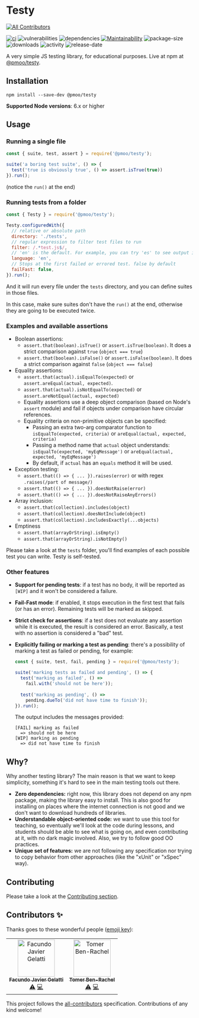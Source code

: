 # Testy
[![All Contributors](https://img.shields.io/badge/all_contributors-2-orange.svg?style=flat-square)](#contributors)

[![ci](https://img.shields.io/travis/ngarbezza/testy.svg)](https://travis-ci.org/ngarbezza/testy)
![vulnerabilities](https://img.shields.io/snyk/vulnerabilities/npm/@pmoo/testy.svg)
![dependencies](https://img.shields.io/david/ngarbezza/testy.svg)
[![Maintainability](https://api.codeclimate.com/v1/badges/6b6e4d071471379f31e7/maintainability)](https://codeclimate.com/github/ngarbezza/testy/maintainability)
![package-size](https://img.shields.io/bundlephobia/min/@pmoo/testy.svg)
![downloads](https://img.shields.io/npm/dt/@pmoo/testy.svg)
![activity](https://img.shields.io/github/commit-activity/w/ngarbezza/testy.svg)
![release-date](https://img.shields.io/github/release-date/ngarbezza/testy.svg)

A very simple JS testing library, for educational purposes. Live at npm at [@pmoo/testy](https://www.npmjs.com/package/@pmoo/testy).

## Installation

`npm install --save-dev @pmoo/testy`

**Supported Node versions**: 6.x or higher

## Usage

### Running a single file

```javascript
const { suite, test, assert } = require('@pmoo/testy');

suite('a boring test suite', () => {
  test('true is obviously true', () => assert.isTrue(true))
}).run();
```

(notice the `run()` at the end)

### Running tests from a folder

```javascript
const { Testy } = require('@pmoo/testy');

Testy.configuredWith({
  // relative or absolute path
  directory: './tests',
  // regular expression to filter test files to run
  filter: /.*test.js$/,
  // 'en' is the default. For example, you can try 'es' to see output in Spanish
  language: 'en',
  // Stops at the first failed or errored test. false by default
  failFast: false,
}).run();
```

And it will run every file under the `tests` directory, and you can define suites in those files.

In this case, make sure suites don't have the `run()` at the end, otherwise they are going to be executed twice.

### Examples and available assertions

* Boolean assertions:
  * `assert.that(boolean).isTrue()` or `assert.isTrue(boolean)`. It does a strict comparison against `true` (`object === true`)
  * `assert.that(boolean).isFalse()` or `assert.isFalse(boolean)`. It does a strict comparison against `false` (`object === false`)
* Equality assertions:
  * `assert.that(actual).isEqualTo(expected)` or `assert.areEqual(actual, expected)`.
  * `assert.that(actual).isNotEqualTo(expected)` or `assert.areNotEqual(actual, expected)`
  * Equality assertions use a deep object comparison (based on Node's `assert` module) and fail if objects under comparison have circular references.
  * Equality criteria on non-primitive objects can be specified:
    * Passing an extra two-arg comparator function to `isEqualTo(expected, criteria)` or `areEqual(actual, expected, criteria)`
    * Passing a method name that `actual` object understands: `isEqualTo(expected, 'myEqMessage')` or `areEqual(actual, expected, 'myEqMessage')`
    * By default, if `actual` has an `equals` method it will be used.  
* Exception testing:
  * `assert.that(() => { ... }).raises(error)` or with regex `.raises(/part of message/)`
  * `assert.that(() => { ... }).doesNotRaise(error)`
  * `assert.that(() => { ... }).doesNotRaiseAnyErrors()`
* Array inclusion:
  * `assert.that(collection).includes(object)`
  * `assert.that(collection).doesNotInclude(object)`
  * `assert.that(collection).includesExactly(...objects)`
* Emptiness
  * `assert.that(arrayOrString).isEmpty()`
  * `assert.that(arrayOrString).isNotEmpty()`

Please take a look at the `tests` folder, you'll find examples of each possible test you can write. Testy is self-tested.

### Other features

* **Support for pending tests**: if a test has no body, it will be reported as `[WIP]` and it won't be considered a failure.
* **Fail-Fast mode**: if enabled, it stops execution in the first test that fails (or has an error). Remaining tests will be marked as skipped.
* **Strict check for assertions**: if a test does not evaluate any assertion while it is executed, the result is considered an error. Basically, a test with no assertion is considered a "bad" test.
* **Explicitly failing or marking a test as pending**: there's a possibility of marking a test as failed or pending, for example:

    ```javascript
    const { suite, test, fail, pending } = require('@pmoo/testy');
    
    suite('marking tests as failed and pending', () => {
      test('marking as failed', () =>
        fail.with('should not be here'));
      
      test('marking as pending', () =>
        pending.dueTo('did not have time to finish'));
    }).run();
    ```
    
    The output includes the messages provided:
    ```
    [FAIL] marking as failed
      => should not be here
    [WIP] marking as pending
      => did not have time to finish
    ```

## Why?

Why another testing library? The main reason is that we want to keep simplicity, something it's hard to see in the main testing tools out there.

* **Zero dependencies:** right now, this library does not depend on any npm package, making the library easy to install. This is also good for installing on places where the internet connection is not good and we don't want to download hundreds of libraries.
* **Understandable object-oriented code:** we want to use this tool for teaching, so eventually we'll look at the code during lessons, and students should be able to see what is going on, and even contributing at it, with no dark magic involved. Also, we try to follow good OO practices.
* **Unique set of features:** we are not following any specification nor trying to copy behavior from other approaches (like the "xUnit" or "xSpec" way).  

## Contributing

Please take a look at the [Contributing section](CONTRIBUTING.md).

## Contributors ✨

Thanks goes to these wonderful people ([emoji key](https://allcontributors.org/docs/en/emoji-key)):

<!-- ALL-CONTRIBUTORS-LIST:START - Do not remove or modify this section -->
<!-- prettier-ignore -->
<table>
  <tr>
    <td align="center"><a href="https://github.com/JavierGelatti"><img src="https://avatars2.githubusercontent.com/u/993337?v=4" width="100px;" alt="Facundo Javier Gelatti"/><br /><sub><b>Facundo Javier Gelatti</b></sub></a><br /><a href="https://github.com/ngarbezza/testy/commits?author=JavierGelatti" title="Tests">⚠️</a> <a href="https://github.com/ngarbezza/testy/commits?author=JavierGelatti" title="Code">💻</a></td>
    <td align="center"><a href="https://codepen.io/TomerBenRachel/"><img src="https://avatars2.githubusercontent.com/u/23402988?v=4" width="100px;" alt="Tomer Ben-Rachel"/><br /><sub><b>Tomer Ben-Rachel</b></sub></a><br /><a href="https://github.com/ngarbezza/testy/commits?author=TomerPacific" title="Tests">⚠️</a> <a href="https://github.com/ngarbezza/testy/commits?author=TomerPacific" title="Code">💻</a></td>
  </tr>
</table>

<!-- ALL-CONTRIBUTORS-LIST:END -->

This project follows the [all-contributors](https://github.com/all-contributors/all-contributors) specification. Contributions of any kind welcome!
